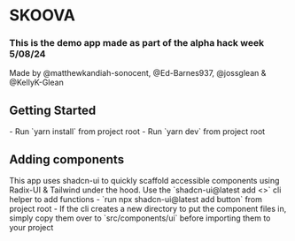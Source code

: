 <h1>SKOOVA</h1>

<h3>This is the demo app made as part of the alpha hack week 5/08/24</h3>
<p>Made by @matthewkandiah-sonocent, @Ed-Barnes937, @jossglean & @KellyK-Glean</p>

<h2>Getting Started</h2>
- Run `yarn install` from project root
- Run `yarn dev` from project root

<h2>Adding components</h2>
This app uses shadcn-ui to quickly scaffold accessible components using Radix-UI & Tailwind under the hood. Use the `shadcn-ui@latest add <>` cli helper to add functions
- `run npx shadcn-ui@latest add button` from project root
- If the cli creates a new directory to put the component files in, simply copy them over to `src/components/ui` before importing them to your project
